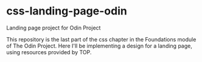 # css-landing-page-odin
Landing page project for Odin Project

This repository is the last part of the css chapter in the
Foundations module of The Odin Project. Here I'll be implementing
a design for a landing page, using resources provided by TOP.
